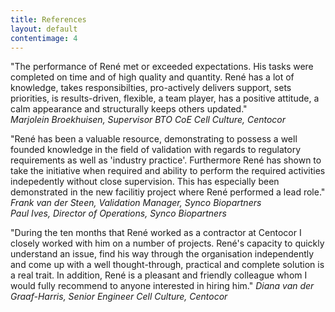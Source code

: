 ```yaml
---
title: References
layout: default
contentimage: 4
---
```


"The performance of Ren&eacute; met or exceeded expectations. His tasks were completed on time and of high quality and quantity. Ren&eacute; has a lot of knowledge, takes responsibilties, pro-actively delivers support, sets priorities, is results-driven, flexible, a team player, has a positive attitude, a calm appearance and structurally keeps others updated."   
_Marjolein Broekhuisen, Supervisor BTO CoE Cell Culture, Centocor_

"Ren&eacute; has been a valuable resource, demonstrating to possess a well founded knowledge in the field of validation with regards to regulatory requirements as well as 'industry practice'. Furthermore Ren&eacute; has shown to take the initiative when required and ability to perform the required activities indepedently without close supervision. This has especially been demonstrated in the new facilitiy project where Ren&eacute; performed a lead role."   
_Frank van der Steen, Validation Manager, Synco Biopartners_   
_Paul Ives, Director of Operations, Synco Biopartners_

"During the ten months that Ren&eacute; worked as a contractor at Centocor I closely worked with him on a number of projects. Ren&eacute;'s capacity to quickly understand an issue, find his way through the organisation independently and come up with a well thought-through, practical and complete solution is a real trait. In addition, Ren&eacute; is a pleasant and friendly colleague whom I would fully recommend to anyone interested in hiring him."
_Diana van der Graaf-Harris, Senior Engineer Cell Culture, Centocor_
